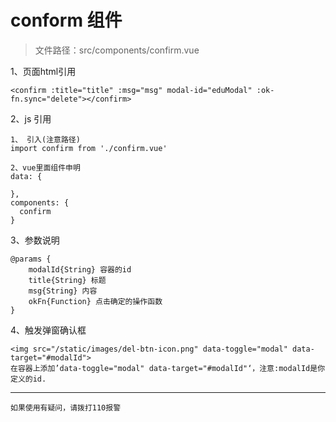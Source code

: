 # conform 组件
>文件路径：src/components/confirm.vue

1、页面html引用
```
<confirm :title="title" :msg="msg" modal-id="eduModal" :ok-fn.sync="delete"></confirm>
```

2、js 引用
```
1、 引入(注意路径)
import confirm from './confirm.vue'

2、vue里面组件申明
data: {
  
},
components: {
  confirm
}
```

3、参数说明
```
@params {
 	modalId{String} 容器的id
 	title{String} 标题
 	msg{String} 内容
 	okFn{Function} 点击确定的操作函数
}
```

4、触发弹窗确认框
```
<img src="/static/images/del-btn-icon.png" data-toggle="modal" data-target="#modalId">
在容器上添加’data-toggle="modal" data-target="#modalId"‘，注意:modalId是你定义的id.
```
***
`如果使用有疑问，请拨打110报警`